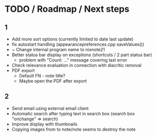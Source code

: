 # TODO / Roadmap / Next steps
## 1
* Add more sort options (currently limited to date last update)
* fix autostart handling (appearancepreferences.cpp saveValues())
* ~ Change internal program name to nixnote21
* Better status bar display on exceptions (shortcuts / 2 part status bar)
  * problem with "Count: ..." message covering last error
* Check relevance evaluation in connection with diacritic removal 
* PDF export
    * Default FN - note title?
    * Maybe open the PDF after export

## 2
* Send email using external email client
* Automatic search after typing text in search box (search box "onchange" => search)
* Improve display with thumbnails
* Copying images from to note/note seems to destroy the note
  
